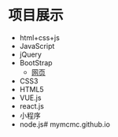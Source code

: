 # 项目展示

- html+css+js
- JavaScript
- jQuery
- BootStrap
    - [网页](findindex.github.io/boll)
- CSS3
- HTML5
- VUE.js
- react.js
- 小程序
- node.js# mymcmc.github.io
